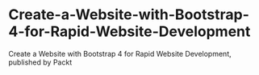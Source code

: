 # Create-a-Website-with-Bootstrap-4-for-Rapid-Website-Development
Create a Website with Bootstrap 4 for Rapid Website Development, published by Packt
